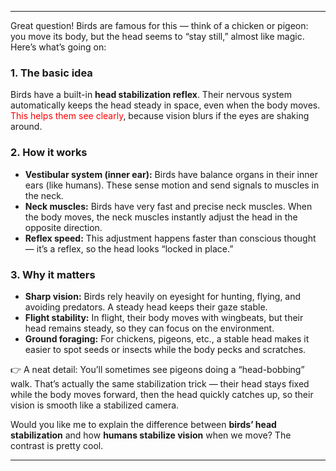 
---

Great question! Birds are famous for this — think of a chicken or pigeon: you move its body, but the head seems to “stay still,” almost like magic. Here’s what’s going on:

### 1. The basic idea

Birds have a built-in **head stabilization reflex**. Their nervous system automatically keeps the head steady in space, even when the body moves. <span style="color:rgb(255, 0, 0)">This helps them see clearly</span>, because vision blurs if the eyes are shaking around.

### 2. How it works

* **Vestibular system (inner ear):** Birds have balance organs in their inner ears (like humans). These sense motion and send signals to muscles in the neck.
* **Neck muscles:** Birds have very fast and precise neck muscles. When the body moves, the neck muscles instantly adjust the head in the opposite direction.
* **Reflex speed:** This adjustment happens faster than conscious thought — it’s a reflex, so the head looks “locked in place.”

### 3. Why it matters

* **Sharp vision:** Birds rely heavily on eyesight for hunting, flying, and avoiding predators. A steady head keeps their gaze stable.
* **Flight stability:** In flight, their body moves with wingbeats, but their head remains steady, so they can focus on the environment.
* **Ground foraging:** For chickens, pigeons, etc., a stable head makes it easier to spot seeds or insects while the body pecks and scratches.

👉 A neat detail: You’ll sometimes see pigeons doing a “head-bobbing” walk. That’s actually the same stabilization trick — their head stays fixed while the body moves forward, then the head quickly catches up, so their vision is smooth like a stabilized camera.

Would you like me to explain the difference between **birds’ head stabilization** and how **humans stabilize vision** when we move? The contrast is pretty cool.

---

